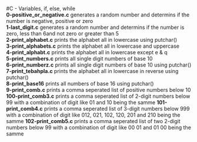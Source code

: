 #C - Variables, if, else, while  
**0-positive_or_negative.c** generates a random number and determins if the number is negative, positive or zero  
**1-last_digit.c** generates a random number and determins if the number is zero, less than 6and not zero or greater than 5  
**2-print_alphabet.c** prints the alphabet all in lowercase using putchar()  
**3-print_alphabets.c** prints the alphabet all in lowercase and uppercase  
**4-print_alphabt.c** prints the alphabet all in lowercase except e & q  
**5-print_numbers.c** prints all single digit numbers of base 10  
**6-print_numberz.c** prints all single digit numbers of base 10 using putchar()  
**7-print_tebahpla.c** prints the alphabet all in lowercase in reverse using putchar()  
**8-print_base16** prints all numbers of base 16 using putchar()   
**9-print_comb.c** prints a comma seperated list of  positive numbers below 10
**100-print_comb3.c** prints a comma seperated list of 2-digit numbers below 99 with a combination of digit like 01 and 10 being the samme
**101-print_comb4.c** prints a comma seperated list of 3-digit numbers below 999 with a combination of digit like 012, 021, 102, 120, 201 and 210 being the samme
**102-print_comb5.c** prints a comma seperated list of two 2-digit numbers below 99 with a combination of digit like 00 01 and 01 00 being the samme
